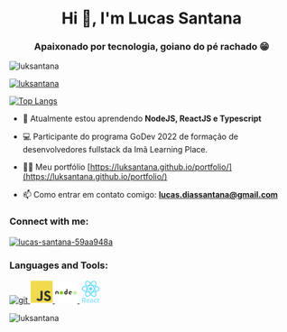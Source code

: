 <h1 align="center">Hi 👋, I'm Lucas Santana</h1>
<h3 align="center">Apaixonado por tecnologia, goiano do pé rachado 😁</h3>

<p align="left"> <img src="https://komarev.com/ghpvc/?username=luksantana&label=Profile%20views&color=0e75b6&style=flat" alt="luksantana" /> </p>

<p align="left"> <a href="https://github.com/ryo-ma/github-profile-trophy"><img src="https://github-profile-trophy.vercel.app/?username=luksantana&theme=onedark" alt="luksantana" /></a> </p>

[![Top Langs](https://github-readme-stats.vercel.app/api/top-langs/?username=LukSantana&layout=compact&theme=dark)](https://github.com/anuraghazra/github-readme-stats)

- 🌱 Atualmente estou aprendendo **NodeJS, ReactJS e Typescript**

- 💻 Participante do programa GoDev 2022 de formação de desenvolvedores fullstack da Imã Learning Place.

- 👨‍💻 Meu portfólio [https://luksantana.github.io/portfolio/](https://luksantana.github.io/portfolio/)

- 📫 Como entrar em contato comigo: **lucas.diassantana@gmail.com**

<h3 align="left">Connect with me:</h3>
<p align="left">
<a href="https://linkedin.com/in/luksantana" target="blank"><img align="center" src="https://raw.githubusercontent.com/rahuldkjain/github-profile-readme-generator/master/src/images/icons/Social/linked-in-alt.svg" alt="lucas-santana-59aa948a" height="30" width="40" /></a>
</p>

<h3 align="left">Languages and Tools:</h3>
<p align="left"><a href="https://git-scm.com/" target="_blank" rel="noreferrer"> <img src="https://www.vectorlogo.zone/logos/git-scm/git-scm-icon.svg" alt="git" width="40" height="40"/> </a> <a href="https://developer.mozilla.org/en-US/docs/Web/JavaScript" target="_blank" rel="noreferrer"> <img src="https://raw.githubusercontent.com/devicons/devicon/master/icons/javascript/javascript-original.svg" alt="javascript" width="40" height="40"/> </a> <a href="https://nodejs.org" target="_blank" rel="noreferrer"> <img src="https://raw.githubusercontent.com/devicons/devicon/master/icons/nodejs/nodejs-original-wordmark.svg" alt="nodejs" width="40" height="40"/> </a> <a href="https://reactjs.org/" target="_blank" rel="noreferrer"> <img src="https://raw.githubusercontent.com/devicons/devicon/master/icons/react/react-original-wordmark.svg" alt="react" width="40" height="40"/> </a> </p>

<p><img align="center" src="https://github-readme-streak-stats.herokuapp.com/?user=luksantana&theme=onedark" alt="luksantana" /></p>

